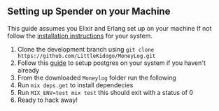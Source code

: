## Setting up Spender on your Machine
This guide assumes you Elixir and Erlang set up on your machine
If not follow the [installation instructions](https://elixir-lang.org/install.html) for your system.
1. Clone the development branch using `git clone https://github.com/LittleKidogo/MoneyLog.git`
2. Follow this [guide](/docs/postgres_setup.md) to setup postgres on your system if you haven't already
3. From the downloaded `Moneylog` folder run the following
4. Run `mix deps.get` to install dependecies
5. Run `MIX_ENV=test mix test` this should exit with a status of 0
6. Ready to hack away!
